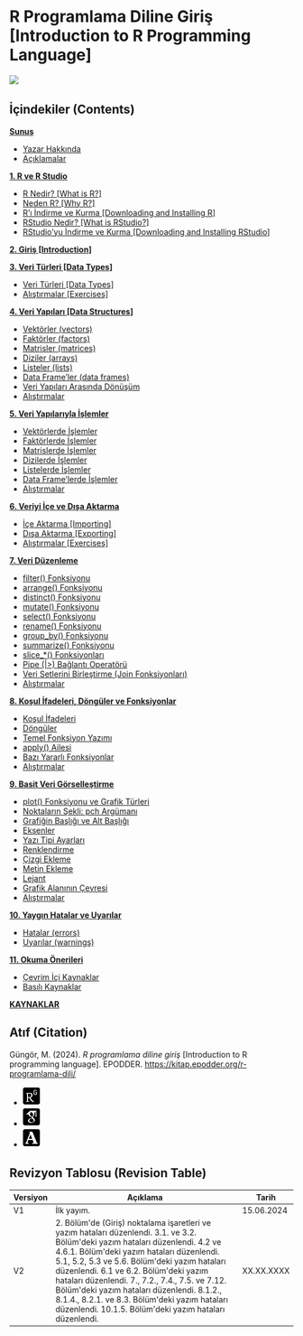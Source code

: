 # **R Programlama Diline Giriş [Introduction to R Programming Language]**

[<img src="https://github.com/gungorMetehan/R-programlama-diline-giris/assets/102655648/94dd04f8-64f6-4b33-8739-9b3ceb16c47f" width="300">](https://kitap.epodder.org/r-programlama-dili/)

## İçindekiler (Contents)

[**Sunuş**](https://kitap.epodder.org/r-programlama-dili/index.html#sunu%C5%9F)

+ [Yazar Hakkında](https://kitap.epodder.org/r-programlama-dili/index.html#yazar-hakk%C4%B1nda)
+ [Açıklamalar](https://kitap.epodder.org/r-programlama-dili/index.html#a%C3%A7%C4%B1klamalar)
  
[**1. R ve R Studio**](https://kitap.epodder.org/r-programlama-dili/01-R-ve-RStudio.html)

+ [R Nedir? [What is R?]](https://kitap.epodder.org/r-programlama-dili/01-R-ve-RStudio.html#r-nedir)
+ [Neden R? [Why R?]](https://kitap.epodder.org/r-programlama-dili/01-R-ve-RStudio.html#neden-r)
+ [R’ı İndirme ve Kurma [Downloading and Installing R]](https://kitap.epodder.org/r-programlama-dili/01-R-ve-RStudio.html#r%C4%B1-indirme-ve-kurma)
+ [RStudio Nedir? [What is RStudio?]](https://kitap.epodder.org/r-programlama-dili/01-R-ve-RStudio.html#rstudio-nedir)
+ [RStudio’yu İndirme ve Kurma [Downloading and Installing RStudio]](https://kitap.epodder.org/r-programlama-dili/01-R-ve-RStudio.html#rstudioyu-indirme-ve-kurma)

[**2. Giriş [Introduction]**](https://kitap.epodder.org/r-programlama-dili/02-Giris.html)

[**3. Veri Türleri [Data Types]**](https://kitap.epodder.org/r-programlama-dili/03-Veri-Turleri.html)

+ [Veri Türleri [Data Types]](https://kitap.epodder.org/r-programlama-dili/03-Veri-Turleri.html#veri-t%C3%BCrleri-1)
+ [Alıştırmalar [Exercises]](https://kitap.epodder.org/r-programlama-dili/03-Veri-Turleri.html#al%C4%B1%C5%9Ft%C4%B1rmalar)

[**4. Veri Yapıları [Data Structures]**](https://kitap.epodder.org/r-programlama-dili/04-Veri-Yapilari.html)

+ [Vektörler (vectors)](https://kitap.epodder.org/r-programlama-dili/04-Veri-Yapilari.html#vekt%C3%B6rler-vectors)
+ [Faktörler (factors)](https://kitap.epodder.org/r-programlama-dili/04-Veri-Yapilari.html#fakt%C3%B6rler-factors)
+ [Matrisler (matrices)](https://kitap.epodder.org/r-programlama-dili/04-Veri-Yapilari.html#matrisler-matrices)
+ [Diziler (arrays)](https://kitap.epodder.org/r-programlama-dili/04-Veri-Yapilari.html#diziler-arrays)
+ [Listeler (lists)](https://kitap.epodder.org/r-programlama-dili/04-Veri-Yapilari.html#listeler-lists)
+ [Data Frame’ler (data frames)](https://kitap.epodder.org/r-programlama-dili/04-Veri-Yapilari.html#data-frameler)
+ [Veri Yapıları Arasında Dönüşüm](https://kitap.epodder.org/r-programlama-dili/04-Veri-Yapilari.html#veri-yap%C4%B1lar%C4%B1-aras%C4%B1nda-d%C3%B6n%C3%BC%C5%9F%C3%BCm)
+ [Alıştırmalar](https://kitap.epodder.org/r-programlama-dili/04-Veri-Yapilari.html#al%C4%B1%C5%9Ft%C4%B1rmalar-1)

[**5. Veri Yapılarıyla İşlemler**](https://kitap.epodder.org/r-programlama-dili/05-Veri-Yapilariyla-Islemler.html)

+ [Vektörlerde İşlemler](https://kitap.epodder.org/r-programlama-dili/05-Veri-Yapilariyla-Islemler.html#vekt%C3%B6rlerde-i%C5%9Flemler)
+ [Faktörlerde İşlemler](https://kitap.epodder.org/r-programlama-dili/05-Veri-Yapilariyla-Islemler.html#fakt%C3%B6rlerde-i%C5%9Flemler)
+ [Matrislerde İşlemler](https://kitap.epodder.org/r-programlama-dili/05-Veri-Yapilariyla-Islemler.html#matrislerde-i%C5%9Flemler)
+ [Dizilerde İşlemler](https://kitap.epodder.org/r-programlama-dili/05-Veri-Yapilariyla-Islemler.html#dizilerde-i%C5%9Flemler)
+ [Listelerde İşlemler](https://kitap.epodder.org/r-programlama-dili/05-Veri-Yapilariyla-Islemler.html#listelerde-i%C5%9Flemler)
+ [Data Frame’lerde İşlemler](https://kitap.epodder.org/r-programlama-dili/05-Veri-Yapilariyla-Islemler.html#data-framelerde-i%C5%9Flemler)
+ [Alıştırmalar](https://kitap.epodder.org/r-programlama-dili/05-Veri-Yapilariyla-Islemler.html#al%C4%B1%C5%9Ft%C4%B1rmalar-2)

[**6. Veriyi İçe ve Dışa Aktarma**](https://kitap.epodder.org/r-programlama-dili/06-Veriyi-Ice-Disa-Aktarma.html)

+ [İçe Aktarma [Importing]](https://kitap.epodder.org/r-programlama-dili/06-Veriyi-Ice-Disa-Aktarma.html#i%C3%A7e-aktarma)
+ [Dışa Aktarma [Exporting]](https://kitap.epodder.org/r-programlama-dili/06-Veriyi-Ice-Disa-Aktarma.html#d%C4%B1%C5%9Fa-aktarma)
+ [Alıştırmalar [Exercises]](https://kitap.epodder.org/r-programlama-dili/06-Veriyi-Ice-Disa-Aktarma.html#al%C4%B1%C5%9Ft%C4%B1rmalar-3)

[**7. Veri Düzenleme**](https://kitap.epodder.org/r-programlama-dili/07-Veri-Duzenleme.html)

+ [filter() Fonksiyonu](https://kitap.epodder.org/r-programlama-dili/07-Veri-Duzenleme.html#filter-fonksiyonu)
+ [arrange() Fonksiyonu](https://kitap.epodder.org/r-programlama-dili/07-Veri-Duzenleme.html#arrange-fonksiyonu)
+ [distinct() Fonksiyonu](https://kitap.epodder.org/r-programlama-dili/07-Veri-Duzenleme.html#distinct-fonksiyonu)
+ [mutate() Fonksiyonu](https://kitap.epodder.org/r-programlama-dili/07-Veri-Duzenleme.html#mutate-fonksiyonu)
+ [select() Fonksiyonu](https://kitap.epodder.org/r-programlama-dili/07-Veri-Duzenleme.html#select-fonksiyonu)
+ [rename() Fonksiyonu](https://kitap.epodder.org/r-programlama-dili/07-Veri-Duzenleme.html#rename-fonksiyonu)
+ [group_by() Fonksiyonu](https://kitap.epodder.org/r-programlama-dili/07-Veri-Duzenleme.html#group_by-fonksiyonu)
+ [summarize() Fonksiyonu](https://kitap.epodder.org/r-programlama-dili/07-Veri-Duzenleme.html#summarize-fonksiyonu)
+ [slice_*() Fonksiyonları](https://kitap.epodder.org/r-programlama-dili/07-Veri-Duzenleme.html#slice_-fonksiyonlar%C4%B1)
+ [Pipe (|>) Bağlantı Operatörü](https://kitap.epodder.org/r-programlama-dili/07-Veri-Duzenleme.html#pipe-ba%C4%9Flant%C4%B1-operat%C3%B6r%C3%BC)
+ [Veri Setlerini Birleştirme (Join Fonksiyonları)](https://kitap.epodder.org/r-programlama-dili/07-Veri-Duzenleme.html#veri-setlerini-birle%C5%9Ftirme-join-fonksiyonlar%C4%B1)
+ [Alıştırmalar](https://kitap.epodder.org/r-programlama-dili/07-Veri-Duzenleme.html#al%C4%B1%C5%9Ft%C4%B1rmalar-4)

[**8. Koşul İfadeleri, Döngüler ve Fonksiyonlar**](https://kitap.epodder.org/r-programlama-dili/08-Kosul-Ifadeleri-Donguler-Fonksiyonlar.html)

+ [Koşul İfadeleri](https://kitap.epodder.org/r-programlama-dili/08-Kosul-Ifadeleri-Donguler-Fonksiyonlar.html#ko%C5%9Ful-ifadeleri)
+ [Döngüler](https://kitap.epodder.org/r-programlama-dili/08-Kosul-Ifadeleri-Donguler-Fonksiyonlar.html#d%C3%B6ng%C3%BCler)
+ [Temel Fonksiyon Yazımı](https://kitap.epodder.org/r-programlama-dili/08-Kosul-Ifadeleri-Donguler-Fonksiyonlar.html#temel-fonksiyon-yaz%C4%B1m%C4%B1)
+ [apply() Ailesi](https://kitap.epodder.org/r-programlama-dili/08-Kosul-Ifadeleri-Donguler-Fonksiyonlar.html#apply-ailesi)
+ [Bazı Yararlı Fonksiyonlar](https://kitap.epodder.org/r-programlama-dili/08-Kosul-Ifadeleri-Donguler-Fonksiyonlar.html#baz%C4%B1-yararl%C4%B1-fonksiyonlar)
+ [Alıştırmalar](https://kitap.epodder.org/r-programlama-dili/08-Kosul-Ifadeleri-Donguler-Fonksiyonlar.html#al%C4%B1%C5%9Ft%C4%B1rmalar-5)

[**9. Basit Veri Görselleştirme**](https://kitap.epodder.org/r-programlama-dili/09-Basit-Veri-Gorsellestirme.html)

+ [plot() Fonksiyonu ve Grafik Türleri](https://kitap.epodder.org/r-programlama-dili/09-Basit-Veri-Gorsellestirme.html#plot-fonksiyonu-ve-grafik-t%C3%BCrleri)
+ [Noktaların Şekli: pch Argümanı](https://kitap.epodder.org/r-programlama-dili/09-Basit-Veri-Gorsellestirme.html#noktalar%C4%B1n-%C5%9Fekli-pch-arg%C3%BCman%C4%B1)
+ [Grafiğin Başlığı ve Alt Başlığı](https://kitap.epodder.org/r-programlama-dili/09-Basit-Veri-Gorsellestirme.html#grafi%C4%9Fin-ba%C5%9Fl%C4%B1%C4%9F%C4%B1-ve-alt-ba%C5%9Fl%C4%B1%C4%9F%C4%B1)
+ [Eksenler](https://kitap.epodder.org/r-programlama-dili/09-Basit-Veri-Gorsellestirme.html#eksenler)
+ [Yazı Tipi Ayarları](https://kitap.epodder.org/r-programlama-dili/09-Basit-Veri-Gorsellestirme.html#yaz%C4%B1-tipi-ayarlar%C4%B1)
+ [Renklendirme](https://kitap.epodder.org/r-programlama-dili/09-Basit-Veri-Gorsellestirme.html#renklendirme)
+ [Çizgi Ekleme](https://kitap.epodder.org/r-programlama-dili/09-Basit-Veri-Gorsellestirme.html#%C3%A7izgi-ekleme)
+ [Metin Ekleme](https://kitap.epodder.org/r-programlama-dili/09-Basit-Veri-Gorsellestirme.html#metin-ekleme)
+ [Lejant](https://kitap.epodder.org/r-programlama-dili/09-Basit-Veri-Gorsellestirme.html#lejant)
+ [Grafik Alanının Çevresi](https://kitap.epodder.org/r-programlama-dili/09-Basit-Veri-Gorsellestirme.html#grafik-alan%C4%B1n%C4%B1n-%C3%A7evresi)
+ [Alıştırmalar](https://kitap.epodder.org/r-programlama-dili/09-Basit-Veri-Gorsellestirme.html#al%C4%B1%C5%9Ft%C4%B1rmalar-6)

[**10. Yaygın Hatalar ve Uyarılar**](https://kitap.epodder.org/r-programlama-dili/10-Yaygin-Hatalar-ve-Uyarilar.html)

+ [Hatalar (errors)](https://kitap.epodder.org/r-programlama-dili/10-Yaygin-Hatalar-ve-Uyarilar.html#hatalar-errors)
+ [Uyarılar (warnings)](https://kitap.epodder.org/r-programlama-dili/10-Yaygin-Hatalar-ve-Uyarilar.html#uyar%C4%B1lar-warnings)

[**11. Okuma Önerileri**](https://kitap.epodder.org/r-programlama-dili/11-Okuma-Onerileri.html)

+ [Çevrim İçi Kaynaklar](https://kitap.epodder.org/r-programlama-dili/11-Okuma-Onerileri.html#%C3%A7evrim-i%C3%A7i-kaynaklar)
+ [Basılı Kaynaklar](https://kitap.epodder.org/r-programlama-dili/11-Okuma-Onerileri.html#bas%C4%B1l%C4%B1-kaynaklar)

[**KAYNAKLAR**](https://kitap.epodder.org/r-programlama-dili/12-Kaynaklar.html)

## Atıf (Citation)
Güngör, M. (2024). _R programlama diline giriş_ [Introduction to R programming language]. EPODDER. https://kitap.epodder.org/r-programlama-dili/

+ [<img src="https://github.com/jpswalsh/academicons/blob/master/svg/researchgate-square.svg" width="30" title="ResearchGate">](https://www.researchgate.net/publication/381441907_R_Programlama_Diline_Giris)
+ [<img src="https://github.com/jpswalsh/academicons/blob/master/svg/google-scholar-square.svg" width="30" title="Google Scholar">](https://scholar.google.com/citations?view_op=view_citation&hl=tr&user=A2t06HsAAAAJ&citation_for_view=A2t06HsAAAAJ:Tyk-4Ss8FVUC)
+ [<img src="https://github.com/jpswalsh/academicons/blob/master/svg/academia-square.svg" width="30" title="Academia">](https://www.academia.edu/121050961/R_Programlama_Diline_Giri%C5%9F)

## Revizyon Tablosu (Revision Table)

| **Versiyon** | **Açıklama** | **Tarih** |
|---|---|---|
| V1 | İlk yayım. | 15.06.2024 |
| V2 | 2. Bölüm'de (Giriş) noktalama işaretleri ve yazım hataları düzenlendi. 3.1. ve 3.2. Bölüm'deki yazım hataları düzenlendi. 4.2 ve 4.6.1. Bölüm'deki yazım hataları düzenlendi. 5.1, 5.2, 5.3 ve 5.6. Bölüm'deki yazım hataları düzenlendi. 6.1 ve 6.2. Bölüm'deki yazım hataları düzenlendi. 7., 7.2., 7.4., 7.5. ve 7.12. Bölüm'deki yazım hataları düzenlendi. 8.1.2., 8.1.4., 8.2.1. ve 8.3. Bölüm'deki yazım hataları düzenlendi. 10.1.5. Bölüm'deki yazım hataları düzenlendi.| XX.XX.XXXX |
